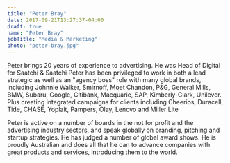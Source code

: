 ```yaml
---
title: "Peter Bray"
date: 2017-09-21T13:27:37-04:00
draft: true
name: "Peter Bray"
jobTitle: "Media & Marketing"
photo: "peter-bray.jpg"
---
```


Peter brings 20 years of experience to advertising. He was Head of Digital for Saatchi & Saatchi
Peter has been privileged to work in both a lead strategic as well as an "agency boss" role with many global brands, including Johnnie Walker, Smirnoff, Moet Chandon, P&G, General Mills, BMW, Subaru, Google, Citibank, Macquarie, SAP, Kimberly-Clark, Unilever. Plus creating integrated campaigns for clients including Cheerios, Duracell, Tide, CHASE, Yoplait, Pampers, Olay, Lenovo and Miller Lite

Peter is active on a number of boards in the not for profit and the advertising industry sectors, and speak globally on branding, pitching and startup strategies. He has judged a number of global award shows. He is proudly Australian and does all that he can to advance companies with great products and services, introducing them to the world. 

